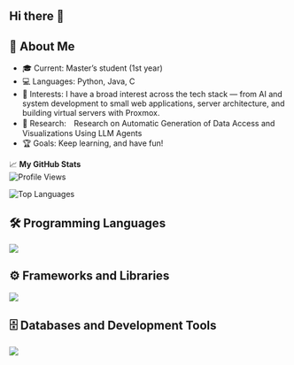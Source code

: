 ## Hi there 👋

## 🌟 **About Me**
- 🎓 Current: Master’s student (1st year)
- 💻 Languages: Python, Java, C
- 🚀 Interests: I have a broad interest across the tech stack — from AI and system development to small web applications, server architecture, and building virtual servers with Proxmox.
- 🌱 Research:　Research on Automatic Generation of Data Access and Visualizations Using LLM Agents
- 🏆 Goals: Keep learning, and have fun!

📈 **My GitHub Stats**  
![Profile Views](https://komarev.com/ghpvc/?username=ohoshi-sora)

![Top Languages](https://github-readme-stats.vercel.app/api/top-langs?username=ohoshi-sora&layout=compact)


## 🛠️ Programming Languages
<img src="https://skillicons.dev/icons?i=python,java,c" />

## ⚙️ Frameworks and Libraries
<img src="https://skillicons.dev/icons?i=spring" />

## 🗄️ Databases and Development Tools
<img src="https://skillicons.dev/icons?i=postgres,docker,github,vscode" />



